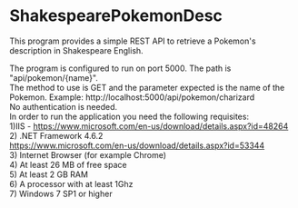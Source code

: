 # ShakespearePokemonDesc <br>
This program provides a simple REST API to retrieve a Pokemon's description in Shakespeare English.

The program is configured to run on port 5000. The path is "api/pokemon/{name}". <br> The method to use is GET and the parameter expected is the name of the Pokemon.
Example: http://localhost:5000/api/pokemon/charizard <br>
No authentication is needed. <br>
In order to run the application you need the following requisites:
<br>
1)IIS - https://www.microsoft.com/en-us/download/details.aspx?id=48264 <br>
2) .NET Framework 4.6.2<br> https://www.microsoft.com/en-us/download/details.aspx?id=53344 <br>
3) Internet Browser (for example Chrome) <br>
4) At least 26 MB of free space  <br>
5) At least 2 GB RAM <br>
6) A processor with at least 1Ghz  <br>
7) Windows 7 SP1 or higher <br>